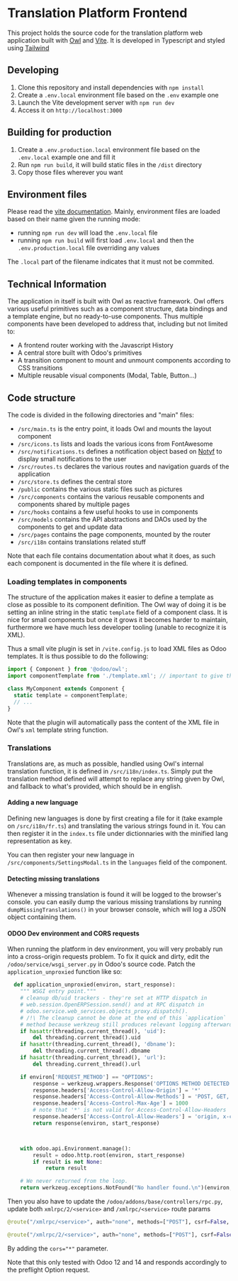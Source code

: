  # Translation Platform Frontend

This project holds the source code for the translation platform web application
built with [Owl](https://github.com/odoo/owl) and [Vite](https://vitejs.dev/). It is developed in Typescript and styled using [Tailwind](https://tailwindcss.com/)

## Developing
1. Clone this repository and install dependencies with `npm install`
2. Create a `.env.local` environment file based on the `.env` example one
3. Launch the Vite development server with `npm run dev`
4. Access it on `http://localhost:3000`

## Building for production
1. Create a `.env.production.local` environment file based on the `.env.local` example one and fill it
2. Run `npm run build`, it will build static files in the `/dist` directory
3. Copy those files wherever you want

## Environment files
Please read the [vite documentation](https://vitejs.dev/guide/env-and-mode.html#modes). Mainly, environment files are loaded based
on their name given the running mode:
- running `npm run dev` will load the `.env.local` file
- running `npm run build` will first load `.env.local` and then the `.env.production.local` file overriding any values

The `.local` part of the filename indicates that it must not be commited.

## Technical Information
The application in itself is built with Owl as reactive framework. Owl offers various useful primitives such as a component structure, data bindings and a template engine, but no ready-to-use components. Thus multiple components have been developed to address that, including but not limited to:
- A frontend router working with the Javascript History
- A central store built with Odoo's primitives
- A transition component to mount and unmount components according to CSS transitions
- Multiple reusable visual components (Modal, Table, Button...)

## Code structure
The code is divided in the following directories and "main" files:
- `/src/main.ts` is the entry point, it loads Owl and mounts the layout component
- `/src/icons.ts` lists and loads the various icons from FontAwesome
- `/src/notifications.ts` defines a notification object based on [Notyf](https://github.com/caroso1222/notyf) to display small notifications to the user
- `/src/routes.ts` declares the various routes and navigation guards of the application
- `/src/store.ts` defines the central store
- `/public` contains the various static files such as pictures
- `/src/components` contains the various reusable components and components shared by multiple pages
- `/src/hooks` contains a few useful hooks to use in components
- `/src/models` contains the API abstractions and DAOs used by the components to get and update data
- `/src/pages` contains the page components, mounted by the router
- `/src/i18n` contains translations related stuff

Note that each file contains documentation about what it does, as such each component is documented in the file where it is defined.

### Loading templates in components
The structure of the application makes it easier to define a template as close as possible
to its component definition. The Owl way of doing it is be setting an inline string in the static
`template` field of a component class. It is nice for small components but once it grows it becomes
harder to maintain, furthermore we have much less developer tooling (unable to recognize it is XML).

Thus a small vite plugin is set in `/vite.config.js` to load XML files as Odoo templates. It is thus
possible to do the following:
```ts
import { Component } from '@odoo/owl';
import componentTemplate from './template.xml'; // important to give the extension

class MyComponent extends Component {
  static template = componentTemplate;
  // ...
}
```
Note that the plugin will automatically pass the content of the XML file in Owl's `xml` template string
function.

### Translations

Translations are, as much as possible, handled using Owl's internal translation function, it is
defined in `/src/i18n/index.ts`. Simply put the translation method defined will attempt to replace
any string given by Owl, and fallback to what's provided, which should be in english.

#### Adding a new language

Defining new languages is done by first creating a file for it (take example on `/src/i18n/fr.ts`)
and translating the various strings found in it. You can then register it in the `index.ts` file under
dictionnaries with the minified lang representation as key.

You can then register your new language in `/src/components/SettingsModal.ts` in the `languages` field
of the component.

#### Detecting missing translations

Whenever a missing translation is found it will be logged to the browser's console. you can easily dump
the various missing translations by running `dumpMissingTranslations()` in your browser console, which will
log a JSON object containing them.

#### ODOO Dev environment and CORS requests

When running the platform in dev environment, you will very probably run into a cross-origin requests
problem. To fix it quick and dirty, edit the `/odoo/service/wsgi_server.py` in Odoo's source code.
Patch the `application_unproxied` function like so:

```python
  def application_unproxied(environ, start_response):
    """ WSGI entry point."""
    # cleanup db/uid trackers - they're set at HTTP dispatch in
    # web.session.OpenERPSession.send() and at RPC dispatch in
    # odoo.service.web_services.objects_proxy.dispatch().
    # /!\ The cleanup cannot be done at the end of this `application`
    # method because werkzeug still produces relevant logging afterwards
    if hasattr(threading.current_thread(), 'uid'):
        del threading.current_thread().uid
    if hasattr(threading.current_thread(), 'dbname'):
        del threading.current_thread().dbname
    if hasattr(threading.current_thread(), 'url'):
        del threading.current_thread().url

    if environ['REQUEST_METHOD'] == "OPTIONS":
        response = werkzeug.wrappers.Response('OPTIONS METHOD DETECTED')
        response.headers['Access-Control-Allow-Origin'] = '*'
        response.headers['Access-Control-Allow-Methods'] = 'POST, GET, OPTIONS'
        response.headers['Access-Control-Max-Age'] = 1000
        # note that '*' is not valid for Access-Control-Allow-Headers
        response.headers['Access-Control-Allow-Headers'] = 'origin, x-csrftoken, content-type, accept, authorization'
        return response(environ, start_response)



    with odoo.api.Environment.manage():
        result = odoo.http.root(environ, start_response)
        if result is not None:
            return result

    # We never returned from the loop.
    return werkzeug.exceptions.NotFound("No handler found.\n")(environ, start_response)
```

Then you also have to update the `/odoo/addons/base/controllers/rpc.py`, update both `xmlrpc/2/<service>` and `/xmlrpc/<service>` route params
```python
@route("/xmlrpc/<service>", auth="none", methods=["POST"], csrf=False, save_session=False, cors='*')

@route("/xmlrpc/2/<service>", auth="none", methods=["POST"], csrf=False, save_session=False, cors='*')
```
By adding the `cors="*"` parameter.

Note that this only tested with Odoo 12 and 14 and responds accordingly to the preflight Option request.

